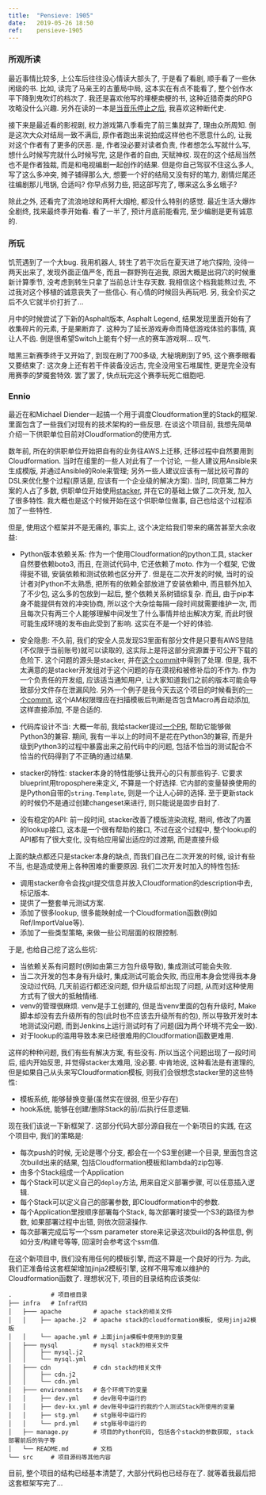 ```yaml
---
title:  "Pensieve: 1905"
date:   2019-05-26 18:50
ref:    pensieve-1905
---
```

### 所观所读

最近事情比较多, 上公车后往往没心情读大部头了, 于是看了看剧, 顺手看了一些休闲级的书. 比如, 读完了马亲王的古董局中局, 这本实在有点不能看了, 整个创作水平下降到鬼吹灯的档次了. 我还是喜欢他写的埋梗卖梗的书, 这种近猎奇类的RPG攻略没什么兴趣. 另外在读的一本是[当音乐停止之后](https://book.douban.com/subject/25912159/), 我喜欢这种断代史.

接下来是最近看的影视剧, 权力游戏第八季看完了前三集就弃了, 理由众所周知. 倒是这次大众对结局一致不满后, 原作者跑出来说拍成这样他也不愿意什么的, 让我对这个作者有了更多的厌恶. 是, 作者没必要对读者负责, 作者想怎么写就什么写, 想什么时候写完就什么时候写完, 这是作者的自由, 天赋神权. 现在的这个结局当然也不是作者独裁, 而是和电视编剧一起创作的结果. 但是你自己驾驭不住这么多人, 写了这么多冲突, 摊子铺得那么大, 想要一个好的结局又没有好的笔力, 剧情烂尾还往编剧那儿甩锅, 合适吗? 你早点努力些, 把这部写完了, 哪来这么多幺蛾子?

除此之外, 还看完了流浪地球和两杆大烟枪, 都没什么特别的感觉. 最近生活大爆炸全剧终, 找来最终季开始看. 看了一半了, 预计月底前能看完, 至少编剧是更有诚意的.

### 所玩

饥荒遇到了一个大bug. 我用机器人, 转生了若干次后在夏天进了地穴探险, 没待一两天出来了, 发现外面正值严冬, 而且一群野狗在追我, 原因大概是出洞穴的时候重新计算季节, 没考虑到转生只拿了当前总计生存天数. 我相信这个档我能熬过去, 不过我对这个移植的诚意丧失了一些信心. 有心情的时候回头再玩吧. 另, 我全价买之后不久它就半价打折了...

月中的时候尝试了下新的Asphalt版本, Asphalt Legend, 结果发现里面开始有了收集碎片的元素, 于是果断弃了. 这种为了延长游戏寿命而降低游戏体验的事情, 真让人不齿. 倒是很希望Switch上能有个好一点的赛车游戏啊... 叹气.

暗黑三新赛季终于又开始了, 到现在刷了700多级, 大秘境刷到了95, 这个赛季眼看又要结束了: 这次身上还有若干件装备没远古, 完全没用宝石堆属性, 更是完全没有用赛季的梦魇套特效. 罢了罢了, 快点玩完这个赛季玩死亡细胞吧.

### Ennio

最近在和Michael Diender一起搞一个用于调度Cloudformation里的Stack的框架. 里面包含了一些我们对现有的技术架构的一些反思. 在谈这个项目前, 我想先简单介绍一下供职单位目前对Cloudformation的使用方式.

数年前, 所在的供职单位开始把自有的业务往AWS上迁移, 迁移过程中自然要用到Cloudformation. 当时在组里的一些人对此有了一个讨论, 一些人建议用Ansible来生成模版, 并通过Ansible的Role来管理; 另外一些人建议应该有一层比较可靠的DSL来优化整个过程(原话是, 应该有一个企业级的解决方案). 当时, 同意第二种方案的人占了多数, 供职单位开始使用[stacker](https://github.com/cloudtools/stacker), 并在它的基础上做了二次开发, 加入了很多特性. 我大概也是这个时候开始在这个供职单位做事, 自己也给这个过程添加了一些特性.

但是, 使用这个框架并不是无痛的, 事实上, 这个决定给我们带来的痛苦甚至大余收益:

* Python版本依赖关系: 作为一个使用Cloudformation的python工具, stacker自然要依赖boto3, 而且, 在测试代码中, 它还依赖了moto. 作为一个框架, 它做得挺不错, 安装依赖和测试依赖也区分开了. 但是在二次开发的时候, 当时的设计者对Python不太熟悉, 把所有的依赖全部放进了安装依赖中, 而且额外加入了不少包, 这么多的包放到一起后, 整个依赖关系树错综复杂. 而且, 由于pip本身不能提供有效的冲突协商, 所以这个大杂烩每隔一段时间就需要维护一次, 而且每次只有两三个人能够理解中间发生了什么事情并给出解决方案, 而此时很可能生成环境的发布由此受到了影响. 这实在不是一个好的体验.

* 安全隐患: 不久前, 我们的安全人员发现S3里面有部分文件是只要有AWS登陆(不仅限于当前账号)就可以读取的, 这实际上是将这部分资源置于可公开下载的危险下. 这个问题的源头是stacker, 并在[这个commit](https://github.com/cloudtools/stacker/commit/37cd3514)中得到了处理. 但是, 我不太满意的是stacker开发组对于这个问题的存在漠视和被修补后的不作为. 作为一个负责任的开发组, 应该适当通知用户, 让大家知道我们之前的版本可能会导致部分文件存在泄漏风险. 另外一个例子是我今天去这个项目的时候看到的[一个commit](https://github.com/cloudtools/stacker/commit/51549414), 这个IAM权限理应在扫描模板后判断是否包含Macro再自动添加, 这样直接添加, 不是合适的.

* 代码库设计不当: 大概一年前, 我给stacker提过[一个PR](https://github.com/cloudtools/stacker/pull/600), 帮助它能够做Python3的兼容. 期间, 我有一半以上的时间不是花在Python3的兼容, 而是升级到Python3的过程中暴露出来之前代码中的问题, 包括不恰当的测试配合不恰当的代码得到了不正确的通过结果.

* stacker的特性: stacker本身的特性能够让我开心的只有那些钩子. 它要求blueprint用troposphere来定义, 不算是一个好选择. 它内部的变量替换使用的是Python自带的`string.Template`, 则是一个让人心碎的选择. 至于更新stack的时候仍不是通过创建changeset来进行, 则只能说是固步自封了.

* 没有稳定的API: 前一段时间, stacker改善了模版渲染流程, 期间, 修改了内置的lookup接口, 这本是一个很有帮助的接口, 不过在这个过程中, 整个lookup的API都有了很大变化, 没有给应用留出适应的过渡期, 而是直接升级

上面的缺点都还只是stacker本身的缺点, 而我们自己在二次开发的时候, 设计有些不当, 也是造成使用上各种困难的重要原因. 我们二次开发时加入的特性包括:

* 调用stacker命令会找git提交信息并放入Cloudformation的description中去, 标记版本.
* 提供了一整套单元测试方案.
* 添加了很多lookup, 很多能映射成一个Cloudformation函数(例如Ref/ImportValue等).
* 添加了一些类型策略, 来做一些公司层面的权限控制.

于是, 也给自己挖了这么些坑:

* 当依赖关系有问题时(例如由第三方包升级导致), 集成测试可能会失败.
* 当二次开发的包本身有升级时, 集成测试可能会失败, 而应用本身会觉得我本身没动过代码, 几天前运行都还没问题, 但升级后却出现了问题, 从而对这种使用方式有了很大的抵触情绪.
* venv的管理很麻烦. venv是手工创建的, 但是当venv里面的包有升级时, Make脚本却没有去升级所有的包(此时也不应该去升级所有的包), 所以导致开发时本地测试没问题, 而到Jenkins上运行测试时有了问题(因为两个环境不完全一致).
* 对于lookup的滥用导致本来已经很难用的Cloudformation函数更难用.

这样的种种问题, 我们有些有解决方案, 有些没有. 所以当这个问题出现了一段时间后, 组内开始反思, 并觉得stacker太难用, 没必要. 中肯地说, 这种看法是有道理的, 但是如果自己从头来写Cloudformation模板, 则我们会很想念stacker里的这些特性:

* 模板系统, 能够替换变量(虽然实在很弱, 但至少存在)
* hook系统, 能够在创建/删除Stack的前/后执行任意逻辑.

现在我们该说一下新框架了. 这部分代码大部分源自我在一个新项目的实践, 在这个项目中, 我们的策略是:

* 每次push的时候, 无论是哪个分支, 都会在一个S3里创建一个目录, 里面包含这次build出来的结果, 包括Cloudformation模板和lambda的zip包等.
* 由多个Stack组成一个Application
* 每个Stack可以定义自己的`deploy`方法, 用来自定义部署步骤, 可以任意插入逻辑.
* 每个Stack可以定义自己的部署参数, 即Cloudformation中的参数.
* 每个Application里按顺序部署每个Stack, 每次部署时接受一个S3的路径为参数, 如果部署过程中出错, 则依次回滚操作.
* 每次部署完成后写一个ssm parameter store来记录这次build的各种信息, 例如分支/构建号等等, 回滚时会参考这个ssm值.

在这个新项目中, 我们没有用任何的模板引擎, 而这不算是一个良好的行为. 为此, 我们正准备给这套框架增加jinja2模板引擎, 这样不用写难以维护的Cloudformation函数了. 理想状况下, 项目的目录结构应该类似:


```
.           # 项目根目录
├── infra   # Infra代码
│   ├─── apache         # apache stack的相关文件
│   │    ├── apache.j2  # apache stack的cloudformation模板, 使用jinja2模板
│   │    └── apache.yml # 上面jinja模板中使用到的变量
│   ├─── mysql          # mysql stack的相关文件
│   │    ├── mysql.j2
│   │    └── mysql.yml
│   ├─── cdn            # cdn stack的相关文件
│   │    ├── cdn.j2
│   │    └── cdn.yml
│   ├─── environments   # 各个环境下的变量
│   │    ├── dev.yml    # dev账号中运行的
│   │    ├── dev-kx.yml # dev账号中运行的我的个人测试Stack所使用的变量
│   │    ├── stg.yml    # stg账号中运行的
│   │    └── prd.yml    # stg账号中运行的
│   ├── manage.py       # 项目的Python代码, 包括各个stack的参数获取, stack部署前后的钩子等
│   └── README.md       # 文档
└── src     # 项目源码等其他内容
```

目前, 整个项目的结构已经基本清楚了, 大部分代码也已经存在了. 就等着我最后把这套框架写完了...
